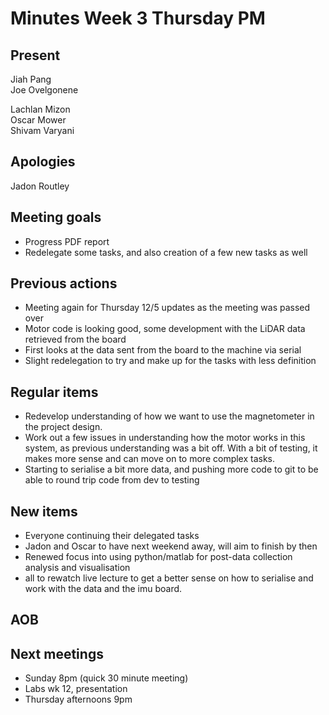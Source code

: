 # Minutes Week 3 Thursday PM

## Present
Jiah Pang  
Joe Ovelgonene  
 
Lachlan Mizon  
Oscar Mower  
Shivam Varyani  

## Apologies
Jadon Routley

## Meeting goals
- Progress PDF report
- Redelegate some tasks, and also creation of a few new tasks as well

## Previous actions
- Meeting again for Thursday 12/5 updates as the meeting was passed over
- Motor code is looking good, some development with the LiDAR data retrieved from the board
- First looks at the data sent from the board to the machine via serial
- Slight redelegation to try and make up for the tasks with less definition

## Regular items
- Redevelop understanding of how we want to use the magnetometer in the project design.
- Work out a few issues in understanding how the motor works in this system, as previous understanding was a bit off. With a bit of testing, it makes more sense and can move on to more complex tasks.
- Starting to serialise a bit more data, and pushing more code to git to be able to round trip code from dev to testing

## New items
- Everyone continuing their delegated tasks
- Jadon and Oscar to have next weekend away, will aim to finish by then
- Renewed focus into using python/matlab for post-data collection analysis and visualisation
- all to rewatch live lecture to get a better sense on how to serialise and work with the data and the imu board.

## AOB

## Next meetings
- Sunday 8pm (quick 30 minute meeting)
- Labs wk 12, presentation  
- Thursday afternoons 9pm
